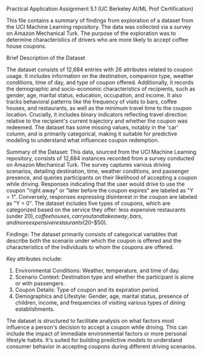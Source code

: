 Practical Application Assignment 5.1 (UC Berkeley AI/ML Prof Certification)

This file contains a summary of findings from exploration of a dataset from the UCI Machine Learning repository. 
The data was collected via a survey on Amazon Mechanical Turk. 
The purpose of the exploration was to determine characteristics of drivers who are more likely to accept coffee house coupons.

Brief Description of the Dataset


The dataset consists of 12,684 entries with 26 attributes related to coupon usage. 
It includes information on the destination, companion type, weather conditions, time of day, and type of coupon offered. 
Additionally, it records the demographic and socio-economic characteristics of recipients, such as gender, age, marital status, education, occupation, and income. 
It also tracks behavioral patterns like the frequency of visits to bars, coffee houses, and restaurants, as well as the minimum travel time to the coupon location. 
Crucially, it includes binary indicators reflecting travel direction relative to the recipient's current trajectory and whether the coupon was redeemed. 
The dataset has some missing values, notably in the 'car' column, and is primarily categorical, making it suitable for predictive modeling to understand what influences coupon redemption.


Summary of the Dataset:
This data, sourced from the UCI Machine Learning repository, consists of 12,684 instances recorded from a survey conducted on Amazon Mechanical Turk. 
The survey captures various driving scenarios, detailing destination, time, weather conditions, and passenger presence, and queries participants on their likelihood of accepting a coupon while driving. 
Responses indicating that the user would drive to use the coupon "right away" or "later before the coupon expires" are labeled as "Y = 1". 
Conversely, responses expressing disinterest in the coupon are labeled as "Y = 0". 
The dataset includes five types of coupons, which are categorized based on the service they offer: less expensive restaurants (under $20), coffee houses, carryout and takeaway, bars, and more expensive restaurants ($20–$50).

Findings:
The dataset primarily consists of categorical variables that describe both the scenario under which the coupon is offered and the characteristics of the individuals to whom the coupons are offered.

Key attributes include:

1. Environmental Conditions: Weather, temperature, and time of day.
2. Scenario Context: Destination type and whether the participant is alone or with passengers.
3. Coupon Details: Type of coupon and its expiration period.
4. Demographics and Lifestyle: Gender, age, marital status, presence of children, income, and frequencies of visiting various types of dining establishments.

The dataset is structured to facilitate analysis on what factors most influence a person's decision to accept a coupon while driving. 
This can include the impact of immediate environmental factors or more personal lifestyle habits.
It's suited for building predictive models to understand consumer behavior in accepting coupons during different driving scenarios.



